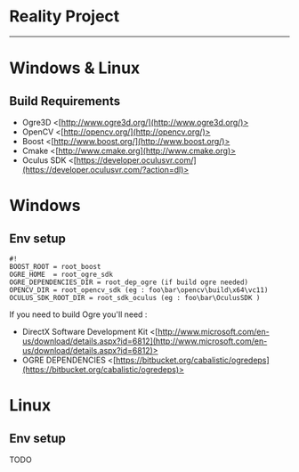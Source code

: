 # Reality Project

- - -

# Windows & Linux

## Build Requirements

* Ogre3D   <[http://www.ogre3d.org/](http://www.ogre3d.org/)>
* OpenCV <[http://opencv.org/](http://opencv.org/)>
* Boost  <[http://www.boost.org/](http://www.boost.org/)>
* Cmake  <[http://www.cmake.org](http://www.cmake.org)>
* Oculus SDK <[https://developer.oculusvr.com/](https://developer.oculusvr.com/?action=dl)>

# Windows

## Env setup


```
#!
BOOST_ROOT = root_boost
OGRE_HOME  = root_ogre_sdk
OGRE_DEPENDENCIES_DIR = root_dep_ogre (if build ogre needed)
OPENCV_DIR = root_opencv_sdk (eg : foo\bar\opencv\build\x64\vc11)
OCULUS_SDK_ROOT_DIR = root_sdk_oculus (eg : foo\bar\OculusSDK )
```

If you need to build Ogre you'll need :

* DirectX Software Development Kit  <[http://www.microsoft.com/en-us/download/details.aspx?id=6812](http://www.microsoft.com/en-us/download/details.aspx?id=6812)>
* OGRE DEPENDENCIES <[https://bitbucket.org/cabalistic/ogredeps](https://bitbucket.org/cabalistic/ogredeps)>

# Linux

## Env setup

TODO
